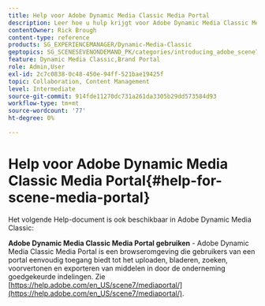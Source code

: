 ```yaml
---
title: Help voor Adobe Dynamic Media Classic Media Portal
description: Leer hoe u hulp krijgt voor Adobe Dynamic Media Classic Media Portal.
contentOwner: Rick Brough
content-type: reference
products: SG_EXPERIENCEMANAGER/Dynamic-Media-Classic
geptopics: SG_SCENESEVENONDEMAND_PK/categories/introducing_adobe_scene7
feature: Dynamic Media Classic,Brand Portal
role: Admin,User
exl-id: 2c7c0838-0c48-450e-94ff-521bae19425f
topic: Collaboration, Content Management
level: Intermediate
source-git-commit: 914fde11270dc731a261da3305b29dd573584d93
workflow-type: tm+mt
source-wordcount: '77'
ht-degree: 0%

---
```


# Help voor Adobe Dynamic Media Classic Media Portal{#help-for-scene-media-portal}

Het volgende Help-document is ook beschikbaar in Adobe Dynamic Media Classic:

**Adobe Dynamic Media Classic Media Portal gebruiken** - Adobe Dynamic Media Classic Media Portal is een browseromgeving die gebruikers van een portal eenvoudig toegang biedt tot het uploaden, bladeren, zoeken, voorvertonen en exporteren van middelen in door de onderneming goedgekeurde indelingen. Zie [https://help.adobe.com/en_US/scene7/mediaportal/](https://help.adobe.com/en_US/scene7/mediaportal/).

<!-- Is this topic still needed? -rb 04/22/21
 used to point to www.adobe.com/go/learn_sc7_mediaportalusing_en and http://help.adobe.com/en_US/scene7/mediaportal/-->